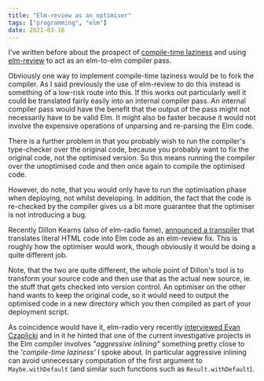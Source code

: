 ```yaml
---
title: "Elm-review as an optimiser"
tags: ["programming", "elm"]
date: 2021-03-16
---
```


I've written before about the prospect of [compile-time laziness](https://clouddev.pakk.io:4014/posts/2021-01-28-safe-dead-code-removal) and using [elm-review](https://package.elm-lang.org/packages/jfmengels/elm-review/latest/) to act as an elm-to-elm compiler pass.

Obviously one way to implement compile-time laziness would be to fork the compiler. As I said previously the use of elm-review to do this instead is something of a low-risk route into this. If this works out particularly well it could be translated fairly easily into an internal compiler pass. An internal compiler pass would have the benefit that the output of the pass might not necessarily have to be valid Elm. It might also be faster because it would not involve the expensive operations of unparsing and re-parsing the Elm code. 

There is a further problem in that you probably wish to run the compiler's type-checker over the original code, because you probably want to fix the original code, not the optimised version. So this means running the compiler over the unoptimised code and then once again to compile the optimised code.

However, do note, that you would only have to run the optimisation phase when deploying, not whilst developing. In addition, the fact that the code is re-checked by the compiler gives us a bit more guarantee that the optimiser is not introducing a bug.

Recently Dillon Kearns (also of elm-radio fame), [announced a transpiler](https://discourse.elm-lang.org/t/announcing-html-to-elm-com-and-elm-review-html-to-elm/7083) that translates literal HTML code into Elm code as an elm-review fix. This is roughly how the optimiser would work, though obviously it would be doing a quite different job.

Note, that the two are quite different, the whole point of Dillon's tool is to transform your source code and then use that as the actual new source, ie. the stuff that gets checked into version control. An optimiser on the other hand wants to keep the original code, so it would need to output the optimised code in a new directory which you then compiled as part of your deployment script.

As coincidence would have it, elm-radio very recently [interviewed Evan Czaplicki](https://elm-radio.com/episode/open-source-funding/) and in it he hinted that one of the current investigative projects in the Elm compiler involves *"aggressive inlining"* something pretty close to the *'compile-time laziness'* I spoke about. In particular aggressive inlining can avoid unnecessary computation of the first argument to `Maybe.withDefault` (and similar such functions such as `Result.withDefault`).
